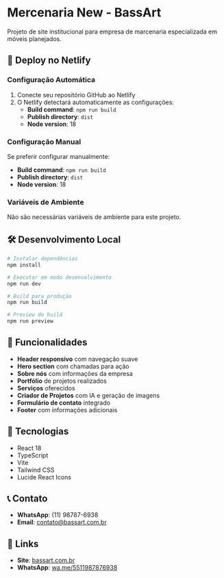 # Mercenaria New - BassArt

Projeto de site institucional para empresa de marcenaria especializada em móveis planejados.

## 🚀 Deploy no Netlify

### Configuração Automática

1. Conecte seu repositório GitHub ao Netlify
2. O Netlify detectará automaticamente as configurações:
   - **Build command**: `npm run build`
   - **Publish directory**: `dist`
   - **Node version**: 18

### Configuração Manual

Se preferir configurar manualmente:

- **Build command**: `npm run build`
- **Publish directory**: `dist`
- **Node version**: 18

### Variáveis de Ambiente

Não são necessárias variáveis de ambiente para este projeto.

## 🛠️ Desenvolvimento Local

```bash
# Instalar dependências
npm install

# Executar em modo desenvolvimento
npm run dev

# Build para produção
npm run build

# Preview do build
npm run preview
```

## 📱 Funcionalidades

- **Header responsivo** com navegação suave
- **Hero section** com chamadas para ação
- **Sobre nós** com informações da empresa
- **Portfólio** de projetos realizados
- **Serviços** oferecidos
- **Criador de Projetos** com IA e geração de imagens
- **Formulário de contato** integrado
- **Footer** com informações adicionais

## 🎨 Tecnologias

- React 18
- TypeScript
- Vite
- Tailwind CSS
- Lucide React Icons

## 📞 Contato

- **WhatsApp**: (11) 98787-6938
- **Email**: contato@bassart.com.br

## 🔗 Links

- **Site**: [bassart.com.br](https://bassart.com.br)
- **WhatsApp**: [wa.me/5511987876938](https://wa.me/5511987876938) 